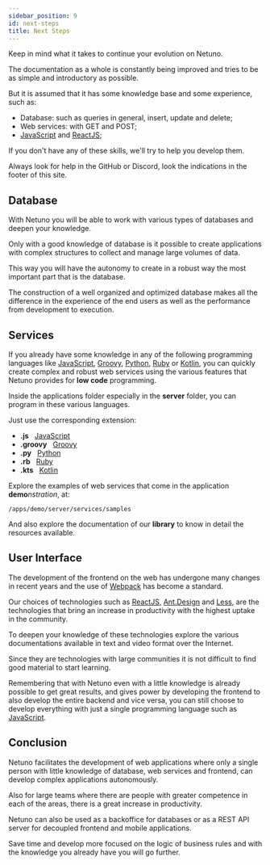 ```yaml
---
sidebar_position: 9
id: next-steps
title: Next Steps
---
```


Keep in mind what it takes to continue your evolution on Netuno.

The documentation as a whole is constantly being improved and tries to be as simple and introductory as possible.

But it is assumed that it has some knowledge base and some experience, such as:

* Database: such as queries in general, insert, update and delete;
* Web services: with GET and POST;
* <a href="https://developer.mozilla.org/pt-BR/docs/Web/JavaScript" target="_blank">JavaScript</a> and <a href="https://reactjs.org/" target="_blank">ReactJS</a>;

If you don't have any of these skills, we'll try to help you develop them.

Always look for help in the GitHub or Discord, look the indications in the footer of this site.

## Database

With Netuno you will be able to work with various types of databases and deepen your knowledge.

Only with a good knowledge of database is it possible to create applications with complex structures to collect and manage large volumes of data.

This way you will have the autonomy to create in a robust way the most important part that is the database.

The construction of a well organized and optimized database makes all the difference in the experience of the end users as well as the performance from development to execution.

## Services

If you already have some knowledge in any of the following programming languages like <a href="https://developer.mozilla.org/pt-BR/docs/Web/JavaScript" target="_blank">JavaScript</a>, <a href="http://groovy-lang.org/" target="_blank">Groovy</a>, <a href="https://www.jython.org/" target="_blank">Python</a>, <a href="https://www.jruby.org/" target="_blank">Ruby</a> or <a href="https://kotlinlang.org/" target="_blank">Kotlin</a>, you can quickly create complex and robust web services using the various features that Netuno provides for **low code** programming.

Inside the applications folder especially in the **server** folder, you can program in these various languages.

Just use the corresponding extension:

* **.js** &nbsp; <a href="https://developer.mozilla.org/en-US/docs/Web/JavaScript" target="_blank">JavaScript</a>
* **.groovy** &nbsp; <a href="http://groovy-lang.org/" target="_blank">Groovy</a>
* **.py** &nbsp; <a href="https://www.jython.org/" target="_blank">Python</a>
* **.rb** &nbsp; <a href="https://www.jruby.org/" target="_blank">Ruby</a>
* **.kts** &nbsp; <a href="https://kotlinlang.org/" target="_blank">Kotlin</a>

Explore the examples of web services that come in the application **demo**_nstration_, at:

`/apps/demo/server/services/samples`

And also explore the documentation of our **library** to know in detail the resources available.


## User Interface

The development of the frontend on the web has undergone many changes in recent years and the use of <a href="https://webpack.js.org" target="_blank">Webpack</a> has become a standard.

Our choices of technologies such as <a href="https://reactjs.org/" target="_blank">ReactJS</a>, <a href="https://ant.design/" target="_blank">Ant.Design</a> and <a href="http://lesscss.org/" target="_blank">Less</a>, are the technologies that bring an increase in productivity with the highest uptake in the community.

To deepen your knowledge of these technologies explore the various documentations available in text and video format over the Internet.

Since they are technologies with large communities it is not difficult to find good material to start learning.

Remembering that with Netuno even with a little knowledge is already possible to get great results, and gives power by developing the frontend to also develop the entire backend and vice versa, you can still choose to develop everything with just a single programming language such as <a href="https://developer.mozilla.org/en-US/docs/Web/JavaScript" target="_blank">JavaScript</a>.

## Conclusion

Netuno facilitates the development of web applications where only a single person with little knowledge of database, web services and frontend, can develop complex applications autonomously.

Also for large teams where there are people with greater competence in each of the areas, there is a great increase in productivity.

Netuno can also be used as a backoffice for databases or as a REST API server for decoupled frontend and mobile applications.

Save time and develop more focused on the logic of business rules and with the knowledge you already have you will go further.
